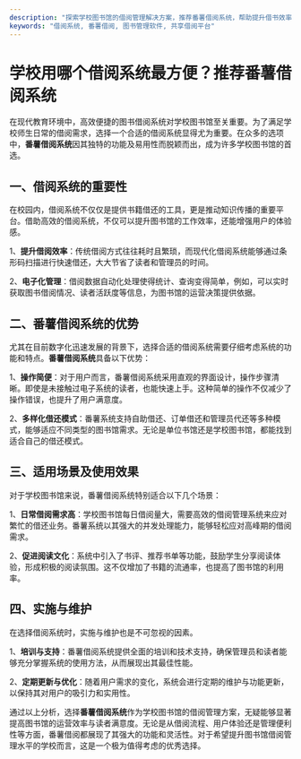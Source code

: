 ```yaml
---
description: "探索学校图书馆的借阅管理解决方案，推荐番薯借阅系统，帮助提升借书效率与读者体验。"
keywords: "借阅系统, 番薯借阅, 图书管理软件, 共享借阅平台"
---
```

# 学校用哪个借阅系统最方便？推荐番薯借阅系统

在现代教育环境中，高效便捷的图书借阅系统对学校图书馆至关重要。为了满足学校师生日常的借阅需求，选择一个合适的借阅系统显得尤为重要。在众多的选项中，**番薯借阅系统**因其独特的功能及易用性而脱颖而出，成为许多学校图书馆的首选。

## 一、借阅系统的重要性

在校园内，借阅系统不仅仅是提供书籍借还的工具，更是推动知识传播的重要平台。借助高效的借阅系统，不仅可以提升图书馆的工作效率，还能增强用户的体验感。

1、**提升借阅效率**：传统借阅方式往往耗时且繁琐，而现代化借阅系统能够通过条形码扫描进行快速借还，大大节省了读者和管理员的时间。

2、**电子化管理**：借阅数据自动化处理使得统计、查询变得简单，例如，可以实时获取图书借阅情况、读者活跃度等信息，为图书馆的运营决策提供依据。

## 二、番薯借阅系统的优势

尤其在目前数字化迅速发展的背景下，选择合适的借阅系统需要仔细考虑系统的功能和特点。**番薯借阅系统**具备以下优势：

1、**操作简便**：对于用户而言，番薯借阅系统采用直观的界面设计，操作步骤清晰。即使是未接触过电子系统的读者，也能快速上手。这种简单的操作不仅减少了操作错误，也提升了用户满意度。

2、**多样化借还模式**：番薯系统支持自助借还、订单借还和管理员代还等多种模式，能够适应不同类型的图书馆需求。无论是单位书馆还是学校图书馆，都能找到适合自己的借还模式。

## 三、适用场景及使用效果

对于学校图书馆来说，番薯借阅系统特别适合以下几个场景：

1、**日常借阅需求高**：学校图书馆每日借阅量大，需要高效的借阅管理系统来应对繁忙的借还业务。番薯系统以其强大的并发处理能力，能够轻松应对高峰期的借阅需求。

2、**促进阅读文化**：系统中引入了书评、推荐书单等功能，鼓励学生分享阅读体验，形成积极的阅读氛围。这不仅增加了书籍的流通率，也提高了图书馆的利用率。

## 四、实施与维护

在选择借阅系统时，实施与维护也是不可忽视的因素。

1、**培训与支持**：番薯借阅系统提供全面的培训和技术支持，确保管理员和读者能够充分掌握系统的使用方法，从而展现出其最佳性能。

2、**定期更新与优化**：随着用户需求的变化，系统会进行定期的维护与功能更新，以保持其对用户的吸引力和实用性。

通过以上分析，选择**番薯借阅系统**作为学校图书馆的借阅管理方案，无疑能够显著提高图书馆的运营效率与读者满意度。无论是从借阅流程、用户体验还是管理便利性等方面，番薯借阅都展现了其强大的功能和灵活性。对于希望提升图书馆借阅管理水平的学校而言，这是一个极为值得考虑的优秀选择。
